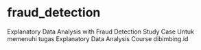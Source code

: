 # fraud_detection
Explanatory Data Analysis with Fraud Detection Study Case
Untuk memenuhi tugas Explanatory Data Analysis Course dibimbing.id
